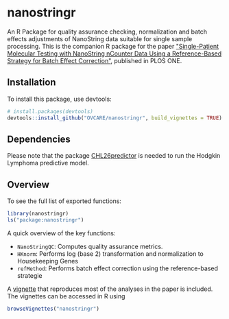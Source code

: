 nanostringr
===========

An R Package for quality assurance checking, normalization and batch effects adjustments of NanoString data suitable for single sample processing. This is the companion R package for the paper ["Single-Patient Molecular Testing with NanoString nCounter Data Using a Reference-Based Strategy for Batch Effect Correction"](http://journals.plos.org/plosone/article?id=10.1371/journal.pone.0153844), published in PLOS ONE.


Installation
------------

To install this package, use devtools:

``` r
# install.packages(devtools)
devtools::install_github("OVCARE/nanostringr", build_vignettes = TRUE)
```

Dependencies
------------

Please note that the package [CHL26predictor](https://github.com/tinyheero/CHL26predictor) is needed to run the Hodgkin Lymphoma predictive model.

Overview
--------

To see the full list of exported functions:

``` r
library(nanostringr)
ls("package:nanostringr")
```

A quick overview of the key functions:

-   `NanoStringQC`: Computes quality assurance metrics.
-   `HKnorm`: Performs log (base 2) transformation and normalization to Housekeeping Genes
-   `refMethod`: Performs batch effect correction using the reference-based strategie

A [vignette](http://htmlpreview.github.io/?https://github.com/OVCARE/nanostringr/blob/master/vignettes/my-vignette.html) that reproduces most of the analyses in the paper is included. The vignettes can be accessed in R  using 

``` r
browseVignettes("nanostringr")
```
